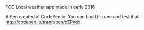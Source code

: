 FCC Local weather app made in early 2016

A Pen created at CodePen.io. You can find this one and test it at http://codepen.io/tranjt/pen/xZPydd.

 
